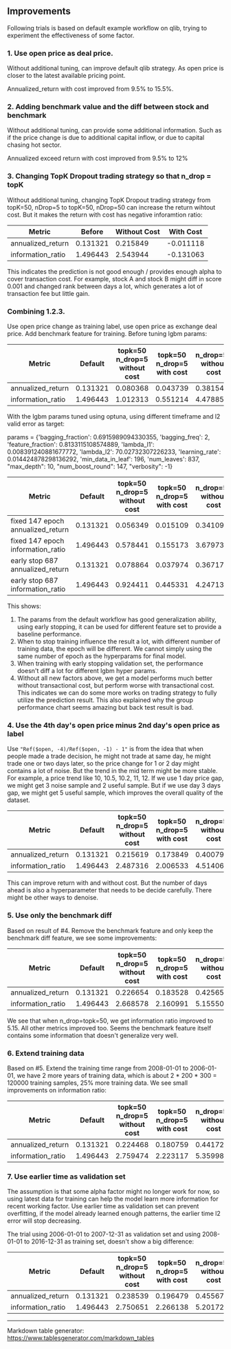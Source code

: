 ## Improvements

Following trials is based on default example workflow on qlib, trying to experiment the effectiveness of some factor.

### 1. Use open price as deal price.
Without additional tuning, can improve default qlib strategy. As open price is closer to the latest available pricing point.

Annualized_return with cost improved from 9.5% to 15.5%.

### 2. Adding benchmark value and the diff between stock and benchmark
Without additional tuning, can provide some additional information. Such as if the price change is due to additional capital inflow, or due to capital chasing hot sector. 

Annualized exceed return with cost improved from 9.5% to 12%

### 3. Changing TopK Dropout trading strategy so that n_drop = topK
Without additional tuning, changing TopK Dropout trading strategy from topK=50, nDrop=5 to topK=50, nDrop=50 can increase the return wihtout cost. But it makes the return with cost has negative inforamtion ratio:

| Metric            | Before   | Without Cost | With Cost |
|-------------------|----------|--------------|-----------|
| annualized_return | 0.131321 | 0.215849     | -0.011118 |
| information_ratio | 1.496443 | 2.543944     | -0.131063 |

This indicates the prediction is not good enough / provides enough alpha to cover transaction cost. For example, stock A and stock B might diff in score 0.001 and changed rank between days a lot, which generates a lot of transaction fee but little gain.


### Combining 1.2.3.
Use open price change as training label, use open price as exchange deal price. Add benchmark feature for training. Before tuning lgbm params:

| Metric            | Default  | topk=50 n_drop=5 without cost | topk=50 n_drop=5 with cost | n_drop=50 without cost | n_drop=50 with cost |
|-------------------|----------|-------------------------------|----------------------------|------------------------|---------------------|
| annualized_return | 0.131321 | 0.080368                      | 0.043739                   | 0.381549               | 0.114158            |
| information_ratio | 1.496443 | 1.012313                      | 0.551214                   | 4.478850               | 1.336372            |

With the lgbm params tuned using optuna, using different timeframe and l2 valid error as target:

params = {'bagging_fraction': 0.6915989094330355, 'bagging_freq': 2, 'feature_fraction': 0.8133115108574889, 
              'lambda_l1': 0.008391240881677772, 'lambda_l2': 70.02732307226233, 'learning_rate': 0.014424878298136292, 
              'min_data_in_leaf': 196, 'num_leaves': 837, "max_depth": 10, "num_boost_round": 147, "verbosity": -1}

| Metric                        | Default  | topk=50 n_drop=5 without cost | topk=50 n_drop=5 with cost | n_drop=50 without cost | n_drop=50 with cost |
|-------------------------------|----------|-------------------------------|----------------------------|------------------------|---------------------|
| fixed 147 epoch annualized_return | 0.131321 | 0.056349                      | 0.015109                   | 0.341092               | 0.089175            |
| fixed 147 epoch information_ratio | 1.496443 | 0.578441                      | 0.155173                   | 3.679739               | 0.961535            |
| early stop 687 annualized_return  | 0.131321 | 0.078864                      | 0.037974                   | 0.367172               | 0.107527            |
| early stop 687 information_ratio  | 1.496443 | 0.924411                      | 0.445331                   | 4.247130               | 1.241823            |

This shows:
1. The params from the default workflow has good generalization ability, using early stopping, it can be used for different feature set to provide a baseline performance.
2. When to stop training influence the result a lot, with different number of training data, the epoch will be different. We cannot simply using the same number of epoch as the hyperparams for final model.
3. When training with early stopping validation set, the performance doesn't diff a lot for different lgbm hyper params.
4. Without all new factors above, we get a model performs much better without transactional cost, but perform worse with transactional cost. This indicates we can do some more works on trading strategy to fully utilize the prediction result. This also explained why the group performance chart seems amazing but back test result is bad.

### 4. Use the 4th day's open price minus 2nd day's open price as label

Use `"Ref($open, -4)/Ref($open, -1) - 1"` is from the idea that when people made a trade decision, he might not trade at same day, he might trade one or two days later, so the price change for 1 or 2 day might contains a lot of noise. But the trend in the mid term might be more stable. For example, a price trend like 10, 10.5, 10.2, 11, 12. If we use 1 day price gap, we might get 3 noise sample and 2 useful sample. But if we use day 3 days gap, we might get 5 useful sample, which improves the overall quality of the dataset.

| Metric            | Default  | topk=50 n_drop=5 without cost | topk=50 n_drop=5 with cost | n_drop=50 without cost | n_drop=50 with cost |
|-------------------|----------|-------------------------------|----------------------------|------------------------|---------------------|
| annualized_return | 0.131321 | 0.215619                      | 0.173849                   | 0.400793               | 0.197793            |
| information_ratio | 1.496443 | 2.487316                      | 2.006533                   | 4.514065               | 2.222820            |

This can improve return with and without cost. But the number of days ahead is also a hyperparameter that needs to be decide carefully. There might be other ways to denoise.

### 5. Use only the benchmark diff

Based on result of #4. Remove the benchmark feature and only keep the benchmark diff feature, we see some improvements:

| Metric            | Default  | topk=50 n_drop=5 without cost | topk=50 n_drop=5 with cost | n_drop=50 without cost | n_drop=50 with cost |
|-------------------|----------|-------------------------------|----------------------------|------------------------|---------------------|
| annualized_return | 0.131321 | 0.226654                      | 0.183528                   | 0.425658               | 0.218427            |
| information_ratio | 1.496443 | 2.668578                      | 2.160991                   | 5.155509               | 2.641912            |

We see that when n_drop=topk=50, we get information ratio improved to 5.15. All other metrics improved too. Seems the benchmark feature itself contains some information that doesn't generalize very well.

### 6. Extend training data

Based on #5. Extend the training time range from 2008-01-01 to 2006-01-01, we have 2 more years of training data, which is about 2 * 200 * 300 = 120000 training samples, 25% more training data. We see small improvements on information ratio:

| Metric            | Default  | topk=50 n_drop=5 without cost | topk=50 n_drop=5 with cost | n_drop=50 without cost | n_drop=50 with cost |
|-------------------|----------|-------------------------------|----------------------------|------------------------|---------------------|
| annualized_return | 0.131321 | 0.224468                      | 0.180759                   | 0.441722               | 0.235599            |
| information_ratio | 1.496443 | 2.759474                      | 2.223117                   | 5.359988               | 2.860284            |

### 7. Use earlier time as validation set

The assumption is that some alpha factor might no longer work for now, so using latest data for training can help the model learn more information for recent working factor. Use earlier time as validation set can prevent overfitting, if the model already learned enough patterns, the earlier time l2 error will stop decreasing.

The trial using 2006-01-01 to 2007-12-31 as validation set and using 2008-01-01 to 2016-12-31 as training set, doesn't show a big difference:

| Metric            | Default  | topk=50 n_drop=5 without cost | topk=50 n_drop=5 with cost | n_drop=50 without cost | n_drop=50 with cost |
|-------------------|----------|-------------------------------|----------------------------|------------------------|---------------------|
| annualized_return | 0.131321 | 0.238539                      | 0.196479                   | 0.455672               | 0.250049            |
| information_ratio | 1.496443 | 2.750651                      | 2.266138                   | 5.201723               | 2.849680            |



---

Markdown table generator: https://www.tablesgenerator.com/markdown_tables
